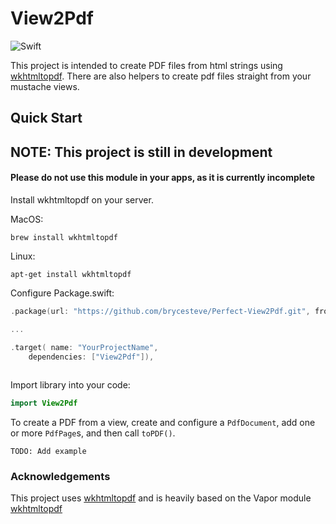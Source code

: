 # View2Pdf

![Swift](http://img.shields.io/badge/swift-4.0-orange.svg)

This project is intended to create PDF files from html strings using
[wkhtmltopdf](http://wkhtmltopdf.org/).  There are also helpers to create pdf files straight from your mustache views.

## Quick Start

## NOTE: This project is still in development
#### Please do not use this module in your apps, as it is currently incomplete

Install wkhtmltopdf on your server.

MacOS:
``` 
brew install wkhtmltopdf

```

Linux:
```
apt-get install wkhtmltopdf
```

Configure Package.swift:

``` swift
.package(url: "https://github.com/brycesteve/Perfect-View2Pdf.git", from: "1.0.0")

...

.target( name: "YourProjectName",
	dependencies: ["View2Pdf"]),
	
```

Import library into your code:

``` swift
import View2Pdf
```

To create a PDF from a view, create and configure a `PdfDocument`, add one or more `PdfPage`s,
and then call `toPDF()`.


```
TODO: Add example
```

### Acknowledgements

This project uses [wkhtmltopdf](https://wkhtmltopdf.org) and is heavily based on the Vapor module [wkhtmltopdf](https://github.com/vapor-community/wkhtmltopdf)